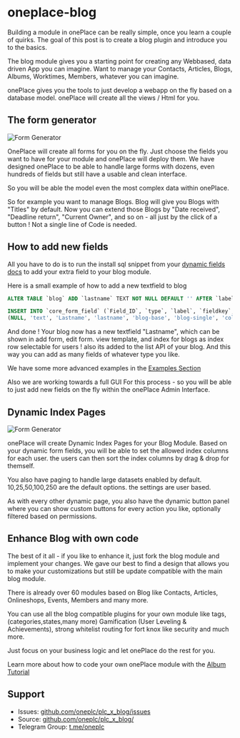 # oneplace-blog

Building a module in onePlace can be really simple, once you learn a couple of quirks. 
The goal of this post is to create a blog plugin and introduce you to the basics.

The blog module gives you a starting point for creating any Webbased, data driven
App you can imagine. Want to manage your Contacts, Articles, Blogs, Albums, Worktimes,
Members, whatever you can imagine. 

onePlace gives you the tools to just develop a webapp on the fly based on a database model.
onePlace will create all the views / Html for you.

## The form generator
![Form Generator](https://docs.1plc.ch/img/formgenerator.png)

OnePlace will create all forms for you on the fly. Just choose the fields you want to have
for your module and onePlace will deploy them. We have designed onePlace to be able to handle
large forms with dozens, even hundreds of fields but still have a usable and clean interface.

So you will be able the model even the most complex data within onePlace.

So for example you want to manage Blogs. Blog will give you Blogs with "Titles"
by default. Now you can extend those Blogs by "Date received", "Deadline return", "Current Owner",
and so on - all just by the click of a button ! Not a single line of Code is needed.

## How to add new fields

All you have to do is to run the install sql snippet from your 
[dynamic fields docs](https://docs.1plc.ch/oneplace-blog/dynamic-fields/) to add your extra field to your blog
module. 

Here is a small example of how to add a new textfield to blog

```sql
ALTER TABLE `blog` ADD `lastname` TEXT NOT NULL DEFAULT '' AFTER `label`; 

INSERT INTO `core_form_field` (`Field_ID`, `type`, `label`, `fieldkey`, `tab`, `form`, `class`, `url_view`, `url_ist`, `show_widget_left`, `allow_clear`, `readonly`, `tbl_cached_name`, `tbl_class`, `tbl_permission`) VALUES 
(NULL, 'text', 'Lastname', 'lastname', 'blog-base', 'blog-single', 'col-md-3', '', '', '0', '1', '0', '', '', ''); 
```

And done ! Your blog now has a new textfield "Lastname", which can be shown in add form, edit form.
view template, and index for blogs as index row selectable for users ! also its added to the list
API of your blog. And this way you can add as many fields of whatever type you like.

We have some more advanced examples in the [Examples Section](https://docs.1plc.ch) 

Also we are working towards a full GUI For this process - so you will be able to just add
new fields on the fly within the onePlace Admin Interface.

## Dynamic Index Pages
![Form Generator](https://docs.1plc.ch/img/indexpages.png)

onePlace will create Dynamic Index Pages for your Blog Module. Based on your dynamic
form fields, you will be able to set the allowed index columns for each user. the users
can then sort the index columns by drag & drop for themself.

You also have paging to handle large datasets enabled by default. 10,25,50,100,250 are
the default options. the settings are user based.

As with every other dynamic page, you also have the dynamic button panel where you can
show custom buttons for every action you like, optionally filtered based on permissions.

## Enhance Blog with own code

The best of it all - if you like to enhance it, just fork the blog module and implement
your changes. We gave our best to find a design that allows you to make your customizations
but still be update compatible with the main blog module.

There is already over 60 modules based on Blog like Contacts, Articles, Onlineshops, Events,
Members and many more. 

You can use all the blog compatible plugins for your own module like tags, (categories,states,many more)
Gamification (User Leveling & Achievements), strong whitelist routing for fort knox like security and much more.

Just focus on your business logic and let onePlace do the rest for you.

Learn more about how to code your own onePlace module with the [Album Tutorial](https://docs.1plc.ch) 

## Support
 * Issues: [github.com/oneplc/plc_x_blog/issues](https://github.com/oneplc/plc_x_blog/issues)
 * Source: [github.com/oneplc/plc_x_blog/](https://github.com/oneplc/plc_x_blog/)
 * Telegram Group: [t.me/oneplc](https://t.me/oneplc)